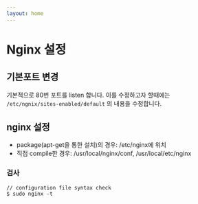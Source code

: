 ```yaml
---
layout: home
---
```


# Nginx 설정


## 기본포트 변경
기본적으로 80번 포트를 listen 합니다. 이를 수정하고자 할때에는 
`/etc/ngnix/sites-enabled/default` 의 내용을 수정합니다.

## nginx 설정
- package(apt-get을 통한 설치)의 경우: /etc/nginx에 위치
- 직접 compile한 경우: /usr/local/nginx/conf, /usr/local/etc/nginx

### 검사
```
// configuration file syntax check
$ sudo nginx -t
```


